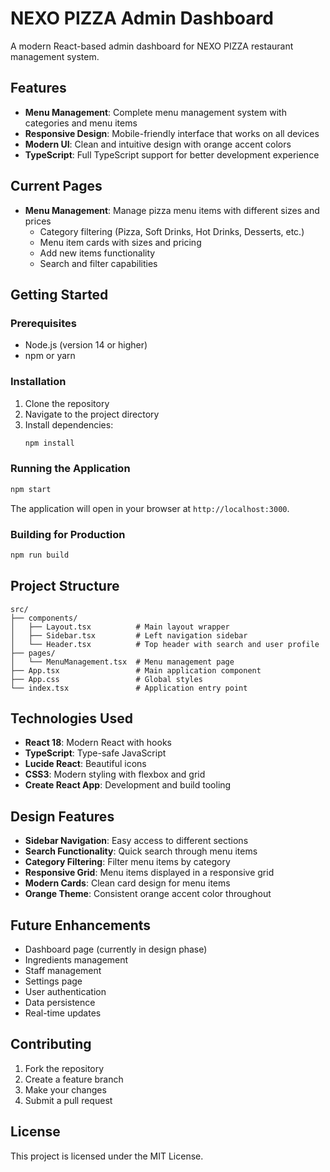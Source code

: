 # NEXO PIZZA Admin Dashboard

A modern React-based admin dashboard for NEXO PIZZA restaurant management system.

## Features

- **Menu Management**: Complete menu management system with categories and menu items
- **Responsive Design**: Mobile-friendly interface that works on all devices
- **Modern UI**: Clean and intuitive design with orange accent colors
- **TypeScript**: Full TypeScript support for better development experience

## Current Pages

- **Menu Management**: Manage pizza menu items with different sizes and prices
  - Category filtering (Pizza, Soft Drinks, Hot Drinks, Desserts, etc.)
  - Menu item cards with sizes and pricing
  - Add new items functionality
  - Search and filter capabilities

## Getting Started

### Prerequisites

- Node.js (version 14 or higher)
- npm or yarn

### Installation

1. Clone the repository
2. Navigate to the project directory
3. Install dependencies:
   ```bash
   npm install
   ```

### Running the Application

```bash
npm start
```

The application will open in your browser at `http://localhost:3000`.

### Building for Production

```bash
npm run build
```

## Project Structure

```
src/
├── components/
│   ├── Layout.tsx          # Main layout wrapper
│   ├── Sidebar.tsx         # Left navigation sidebar
│   └── Header.tsx          # Top header with search and user profile
├── pages/
│   └── MenuManagement.tsx  # Menu management page
├── App.tsx                 # Main application component
├── App.css                 # Global styles
└── index.tsx               # Application entry point
```

## Technologies Used

- **React 18**: Modern React with hooks
- **TypeScript**: Type-safe JavaScript
- **Lucide React**: Beautiful icons
- **CSS3**: Modern styling with flexbox and grid
- **Create React App**: Development and build tooling

## Design Features

- **Sidebar Navigation**: Easy access to different sections
- **Search Functionality**: Quick search through menu items
- **Category Filtering**: Filter menu items by category
- **Responsive Grid**: Menu items displayed in a responsive grid
- **Modern Cards**: Clean card design for menu items
- **Orange Theme**: Consistent orange accent color throughout

## Future Enhancements

- Dashboard page (currently in design phase)
- Ingredients management
- Staff management
- Settings page
- User authentication
- Data persistence
- Real-time updates

## Contributing

1. Fork the repository
2. Create a feature branch
3. Make your changes
4. Submit a pull request

## License

This project is licensed under the MIT License.